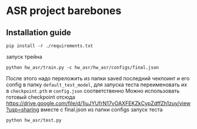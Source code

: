# ASR project barebones

## Installation guide

```shell
pip install -r ./requirements.txt
```

запуск трейна

```
python hw_asr/train.py -c hw_asr/hw_asr/configs/final.json
```

После этого надо переложить из папки saved последний чекпоинт и его config в папку `default_test_model`, для запуска теста
переименовать их в `checkpoint.pth` и `config.json` соответственно
Можно использовать готовый checkpoint отсюда https://drive.google.com/file/d/1iuJYUfrN17vOAXFEKZkCypZdffZh1zuy/view?usp=sharing вместе с final.json из папки configs
запуск теста

```
python hw_asr/test.py
```
